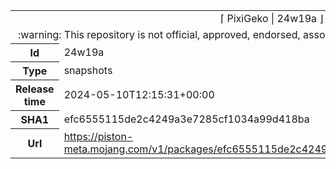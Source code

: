 <html><table>
<tr><td colspan="2" align="center"><img width="0" height="0"><br/>⌈ PixiGeko | 24w19a ⌋<br/><img width="0" height="0"></td></tr>
<tr><td colspan="2" align="center"><img width="0" height="0"><br/>
:warning: This repository is not official, approved, endorsed, associated or connected with Mojang :warning:
<br/><img width="0" height="0"></td></tr>
<tr><th>Id</th><td>24w19a</td></tr>
<tr><th>Type</th><td>snapshots</td></tr>
<tr><th>Release time</th><td>2024-05-10T12:15:31+00:00</td></tr>
<tr><th>SHA1</th><td>efc6555115de2c4249a3e7285cf1034a99d418ba</td></tr>
<tr><th>Url</th><td><a href="https://piston-meta.mojang.com/v1/packages/efc6555115de2c4249a3e7285cf1034a99d418ba/24w19a.json">https://piston-meta.mojang.com/v1/packages/efc6555115de2c4249a3e7285cf1034a99d418ba/24w19a.json</a></td></tr>